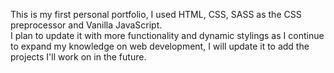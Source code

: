 This is my first personal portfolio, I used HTML, CSS, SASS as the CSS preprocessor and Vanilla JavaScript. <br>
I plan to update it with more functionality and dynamic stylings as I continue to expand my knowledge on web development, I will update it to add the projects I'll work on in the future.
